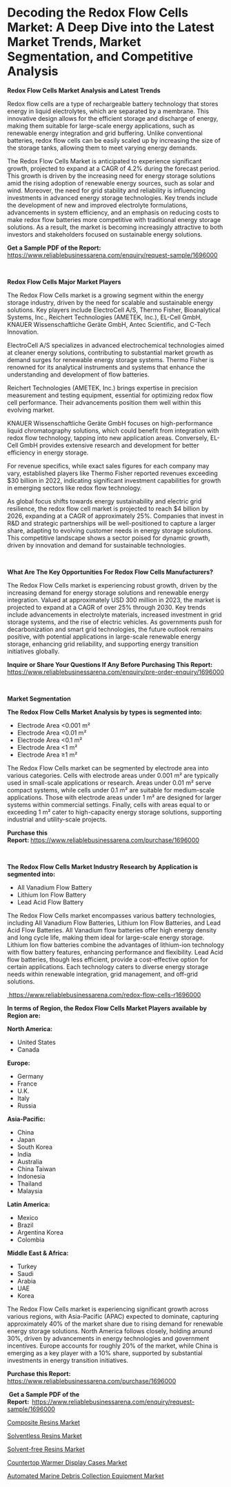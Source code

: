 <p><h1>Decoding the Redox Flow Cells Market: A Deep Dive into the Latest Market Trends, Market Segmentation, and Competitive Analysis</h1></p><p><strong>Redox Flow Cells Market Analysis and Latest Trends</strong></p>
<p><p>Redox flow cells are a type of rechargeable battery technology that stores energy in liquid electrolytes, which are separated by a membrane. This innovative design allows for the efficient storage and discharge of energy, making them suitable for large-scale energy applications, such as renewable energy integration and grid buffering. Unlike conventional batteries, redox flow cells can be easily scaled up by increasing the size of the storage tanks, allowing them to meet varying energy demands.</p><p>The Redox Flow Cells Market is anticipated to experience significant growth, projected to expand at a CAGR of 4.2% during the forecast period. This growth is driven by the increasing need for energy storage solutions amid the rising adoption of renewable energy sources, such as solar and wind. Moreover, the need for grid stability and reliability is influencing investments in advanced energy storage technologies. Key trends include the development of new and improved electrolyte formulations, advancements in system efficiency, and an emphasis on reducing costs to make redox flow batteries more competitive with traditional energy storage solutions. As a result, the market is becoming increasingly attractive to both investors and stakeholders focused on sustainable energy solutions.</p></p>
<p><strong>Get a Sample PDF of the Report:&nbsp;</strong> <a href="https://www.reliablebusinessarena.com/enquiry/request-sample/1696000?utm_campaign=2187&utm_medium=2&utm_source=Github&utm_content=ia&utm_term=27032025&utm_id=redox-flow-cells">https://www.reliablebusinessarena.com/enquiry/request-sample/1696000</a></p>
<p>&nbsp;</p>
<p><strong>Redox Flow Cells Major Market Players</strong></p>
<p><p>The Redox Flow Cells market is a growing segment within the energy storage industry, driven by the need for scalable and sustainable energy solutions. Key players include ElectroCell A/S, Thermo Fisher, Bioanalytical Systems, Inc., Reichert Technologies (AMETEK, Inc.), EL-Cell GmbH, KNAUER Wissenschaftliche Geräte GmbH, Antec Scientific, and C-Tech Innovation. </p><p>ElectroCell A/S specializes in advanced electrochemical technologies aimed at cleaner energy solutions, contributing to substantial market growth as demand surges for renewable energy storage systems. Thermo Fisher is renowned for its analytical instruments and systems that enhance the understanding and development of flow batteries.</p><p>Reichert Technologies (AMETEK, Inc.) brings expertise in precision measurement and testing equipment, essential for optimizing redox flow cell performance. Their advancements position them well within this evolving market.</p><p>KNAUER Wissenschaftliche Geräte GmbH focuses on high-performance liquid chromatography solutions, which could benefit from integration with redox flow technology, tapping into new application areas. Conversely, EL-Cell GmbH provides extensive research and development for better efficiency in energy storage.</p><p>For revenue specifics, while exact sales figures for each company may vary, established players like Thermo Fisher reported revenues exceeding $30 billion in 2022, indicating significant investment capabilities for growth in emerging sectors like redox flow technology.</p><p>As global focus shifts towards energy sustainability and electric grid resilience, the redox flow cell market is projected to reach $4 billion by 2026, expanding at a CAGR of approximately 25%. Companies that invest in R&D and strategic partnerships will be well-positioned to capture a larger share, adapting to evolving customer needs in energy storage solutions. This competitive landscape shows a sector poised for dynamic growth, driven by innovation and demand for sustainable technologies.</p></p>
<p>&nbsp;</p>
<p><strong>What Are The Key Opportunities For Redox Flow Cells Manufacturers?</strong></p>
<p><p>The Redox Flow Cells market is experiencing robust growth, driven by the increasing demand for energy storage solutions and renewable energy integration. Valued at approximately USD 300 million in 2023, the market is projected to expand at a CAGR of over 25% through 2030. Key trends include advancements in electrolyte materials, increased investment in grid storage systems, and the rise of electric vehicles. As governments push for decarbonization and smart grid technologies, the future outlook remains positive, with potential applications in large-scale renewable energy storage, enhancing grid reliability, and supporting energy transition initiatives globally.</p></p>
<p><strong>Inquire or Share Your Questions If Any Before Purchasing This Report:</strong> <a href="https://www.reliablebusinessarena.com/enquiry/pre-order-enquiry/1696000?utm_campaign=2187&utm_medium=2&utm_source=Github&utm_content=ia&utm_term=27032025&utm_id=redox-flow-cells">https://www.reliablebusinessarena.com/enquiry/pre-order-enquiry/1696000</a></p>
<p>&nbsp;</p>
<p><strong>Market Segmentation</strong></p>
<p><strong>The Redox Flow Cells Market Analysis by types is segmented into:</strong></p>
<p><ul><li>Electrode Area <0.001 m²</li><li>Electrode Area <0.01 m²</li><li>Electrode Area <0.1 m²</li><li>Electrode Area <1 m²</li><li>Electrode Area ≥1 m²</li></ul></p>
<p><p>The Redox Flow Cells market can be segmented by electrode area into various categories. Cells with electrode areas under 0.001 m² are typically used in small-scale applications or research. Areas under 0.01 m² serve compact systems, while cells under 0.1 m² are suitable for medium-scale applications. Those with electrode areas under 1 m² are designed for larger systems within commercial settings. Finally, cells with areas equal to or exceeding 1 m² cater to high-capacity energy storage solutions, supporting industrial and utility-scale projects.</p></p>
<p><strong>Purchase this Report:&nbsp;</strong><a href="https://www.reliablebusinessarena.com/purchase/1696000?utm_campaign=2187&utm_medium=2&utm_source=Github&utm_content=ia&utm_term=27032025&utm_id=redox-flow-cells">https://www.reliablebusinessarena.com/purchase/1696000</a></p>
<p>&nbsp;</p>
<p><strong>The Redox Flow Cells Market Industry Research by Application is segmented into:</strong></p>
<p><ul><li>All Vanadium Flow Battery</li><li>Lithium Ion Flow Battery</li><li>Lead Acid Flow Battery</li></ul></p>
<p><p>The Redox Flow Cells market encompasses various battery technologies, including All Vanadium Flow Batteries, Lithium Ion Flow Batteries, and Lead Acid Flow Batteries. All Vanadium flow batteries offer high energy density and long cycle life, making them ideal for large-scale energy storage. Lithium Ion flow batteries combine the advantages of lithium-ion technology with flow battery features, enhancing performance and flexibility. Lead Acid flow batteries, though less efficient, provide a cost-effective option for certain applications. Each technology caters to diverse energy storage needs within renewable integration, grid management, and off-grid solutions.</p></p>
<p><a href="https://www.reliablebusinessarena.com/redox-flow-cells-r1696000?utm_campaign=2187&utm_medium=2&utm_source=Github&utm_content=ia&utm_term=27032025&utm_id=redox-flow-cells">&nbsp;https://www.reliablebusinessarena.com/redox-flow-cells-r1696000</a></p>
<p><strong>In terms of Region, the Redox Flow Cells Market Players available by Region are:</strong></p>
<p>
    <p> <strong> North America: </strong>
        <ul>
            <li>United States</li>
            <li>Canada</li>
        </ul>
        </p> 
    <p> <strong> Europe: </strong>
        <ul>
            <li>Germany</li>
            <li>France</li>
            <li>U.K.</li>
            <li>Italy</li>
            <li>Russia</li>
        </ul>
        </p> 
    <p> <strong> Asia-Pacific: </strong>
        <ul>
            <li>China</li>
            <li>Japan</li>
            <li>South Korea</li>
            <li>India</li>
            <li>Australia</li>
            <li>China Taiwan</li>
            <li>Indonesia</li>
            <li>Thailand</li>
            <li>Malaysia</li>
        </ul>
        </p> 
    <p> <strong> Latin America: </strong>
        <ul>
            <li>Mexico</li>
            <li>Brazil</li>
            <li>Argentina Korea</li>
            <li>Colombia</li>
        </ul>
        </p> 
    <p> <strong> Middle East & Africa: </strong>
        <ul>
            <li>Turkey</li>
            <li>Saudi</li>
            <li>Arabia</li>
            <li>UAE</li>
            <li>Korea</li>
        </ul>
    </p>
    </p>
<p><p>The Redox Flow Cells market is experiencing significant growth across various regions, with Asia-Pacific (APAC) expected to dominate, capturing approximately 40% of the market share due to rising demand for renewable energy storage solutions. North America follows closely, holding around 30%, driven by advancements in energy technologies and government incentives. Europe accounts for roughly 20% of the market, while China is emerging as a key player with a 10% share, supported by substantial investments in energy transition initiatives.</p></p>
<p><strong>Purchase this Report: </strong><a href="https://www.reliablebusinessarena.com/purchase/1696000?utm_campaign=2187&utm_medium=2&utm_source=Github&utm_content=ia&utm_term=27032025&utm_id=redox-flow-cells">https://www.reliablebusinessarena.com/purchase/1696000</a></p>
<p>&nbsp;<strong>Get a Sample PDF of the Report:&nbsp;&nbsp;</strong><a href="https://www.reliablebusinessarena.com/enquiry/request-sample/1696000?utm_campaign=2187&utm_medium=2&utm_source=Github&utm_content=ia&utm_term=27032025&utm_id=redox-flow-cells">https://www.reliablebusinessarena.com/enquiry/request-sample/1696000</a></p>
<p><strong></strong></p>
<p><p><a href="https://github.com/bauldlimle6h/Market-Research-Report-List-1/blob/main/composite-resins-market.md?utm_campaign=2187&utm_medium=2&utm_source=Github&utm_content=ia&utm_term=27032025&utm_id=redox-flow-cells">Composite Resins Market</a></p><p><a href="https://github.com/sternymkere4/Market-Research-Report-List-1/blob/main/solventless-resins-market.md?utm_campaign=2187&utm_medium=2&utm_source=Github&utm_content=ia&utm_term=27032025&utm_id=redox-flow-cells">Solventless Resins Market</a></p><p><a href="https://github.com/shimweummul/Market-Research-Report-List-1/blob/main/solvent-free-resins-market.md?utm_campaign=2187&utm_medium=2&utm_source=Github&utm_content=ia&utm_term=27032025&utm_id=redox-flow-cells">Solvent-free Resins Market</a></p><p><a href="https://github.com/snaikraso/Market-Research-Report-List-1/blob/main/countertop-warmer-display-cases-market.md?utm_campaign=2187&utm_medium=2&utm_source=Github&utm_content=ia&utm_term=27032025&utm_id=redox-flow-cells">Countertop Warmer Display Cases Market</a></p><p><a href="https://github.com/buseknoden2b/Market-Research-Report-List-1/blob/main/automated-marine-debris-collection-equipment-market.md?utm_campaign=2187&utm_medium=2&utm_source=Github&utm_content=ia&utm_term=27032025&utm_id=redox-flow-cells">Automated Marine Debris Collection Equipment Market</a></p></p>